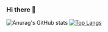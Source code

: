 ### Hi there 👋

![Anurag's GitHub stats](https://github-readme-stats.vercel.app/api?username=YuriRDev&show_icons=true&theme=radical)
[![Top Langs](https://github-readme-stats.vercel.app/api/top-langs/?username=YuriRDev&layout=compact&theme=radical)](https://github.com/YuriRDev/github-readme-stats)


